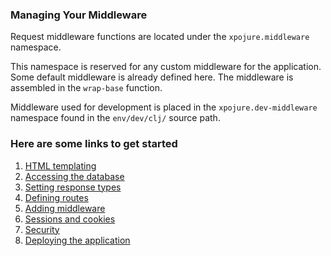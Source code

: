 

### Managing Your Middleware

Request middleware functions are located under the `xpojure.middleware` namespace.

This namespace is reserved for any custom middleware for the application. Some default middleware is
already defined here. The middleware is assembled in the `wrap-base` function.

Middleware used for development is placed in the `xpojure.dev-middleware` namespace found in
the `env/dev/clj/` source path.

### Here are some links to get started

1. [HTML templating](http://www.luminusweb.net/docs/html_templating.md)
2. [Accessing the database](http://www.luminusweb.net/docs/database.md)
3. [Setting response types](http://www.luminusweb.net/docs/responses.md)
4. [Defining routes](http://www.luminusweb.net/docs/routes.md)
5. [Adding middleware](http://www.luminusweb.net/docs/middleware.md)
6. [Sessions and cookies](http://www.luminusweb.net/docs/sessions_cookies.md)
7. [Security](http://www.luminusweb.net/docs/security.md)
8. [Deploying the application](http://www.luminusweb.net/docs/deployment.md)
